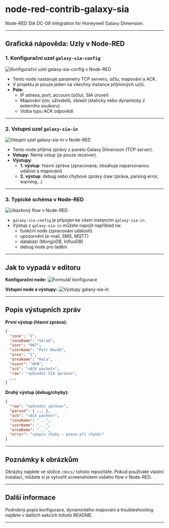 # node-red-contrib-galaxy-sia

Node-RED SIA DC-09 integration for Honeywell Galaxy Dimension.

---

## Grafická nápověda: Uzly v Node-RED

### 1. Konfigurační uzel `galaxy-sia-config`

![Konfigurační uzel galaxy-sia-config v Node-RED](docs/galaxy-sia-config-node.png)

- Tento node nastavuje parametry TCP serveru, účtu, mapování a ACK.
- V projektu je pouze jeden na všechny instance příjmových uzlů.
- **Pole**:
  - IP adresa, port, account (účtu), SIA úroveň
  - Mapování zón, uživatelů, oblastí (staticky nebo dynamicky z externího souboru)
  - Volba typu ACK odpovědi

---

### 2. Vstupní uzel `galaxy-sia-in`

![Vstupní uzel galaxy-sia-in v Node-RED](docs/file_0000000094cc620a976a4f5801902975.png)

- Tento node přijímá zprávy z panelu Galaxy Dimension (TCP server).
- **Vstupy**: Nemá vstup (je pouze receiver).
- **Výstupy**:
  - **1. výstup**: hlavní zpráva (zpracovaná, obsahuje naparsovanou událost a mapování)
  - **2. výstup**: debug nebo chybové zprávy (raw zpráva, parsing error, warning...)

---

### 3. Typické schéma v Node-RED

![Ukázkový flow v Node-RED](docs/file_000000002b2861f4be10c0bdd4410466.png)

- `galaxy-sia-config` je připojen ke všem instancím `galaxy-sia-in`.
- Výstup z `galaxy-sia-in` můžete napojit například na:
  - funkční node (zpracování událostí)
  - upozornění (e-mail, SMS, MQTT)
  - databázi (MongoDB, InfluxDB)
  - debug node pro ladění

---

## Jak to vypadá v editoru

**Konfigurační node:**
![Formulář konfigurace](docs/galaxy-sia-config-dialog.png)

**Vstupní node a výstupy:**
![Výstupy galaxy-sia-in](docs/sia-example-flow.png)

---

## Popis výstupních zpráv

**První výstup (hlavní zpráva):**
```json
{
  "zone": "1",
  "zoneName": "Sklad",
  "user": "007",
  "userName": "Petr Novák",
  "area": "1",
  "areaName": "Hala",
  "event": "OPN",
  "ack": "<ACK packet>",
  "raw": "<původní SIA zpráva>",
  ...
}
```

**Druhý výstup (debug/chyby):**
```json
{
  "raw": "<původní zpráva>",
  "parsed": { ... },
  "ack": "<ACK packet>",
  "zoneName": "...",
  "userName": "...",
  "areaName": "...",
  "error": "<popis chyby – pouze při chybě>"
}
```

---

## Poznámky k obrázkům

Obrázky najdete ve složce `/docs/` tohoto repozitáře. Pokud používáte vlastní instalaci, můžete si je vytvořit screenshotem vašeho flow v Node-RED.

---

## Další informace

Podrobný popis konfigurace, dynamického mapování a troubleshooting najdete v dalších sekcích tohoto README.

---
